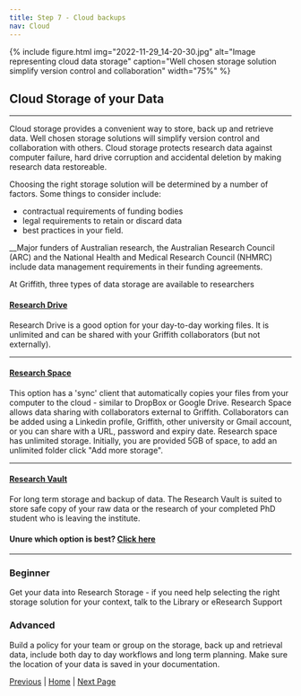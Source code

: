 ```yaml
---
title: Step 7 - Cloud backups
nav: Cloud
---
```


{% include figure.html img="2022-11-29_14-20-30.jpg" alt="Image representing cloud data storage" caption="Well chosen storage solution simplify version control and collaboration" width="75%" %}

## Cloud Storage of your Data
---

Cloud storage provides a convenient way to store, back up and retrieve data. Well chosen storage solutions will simplify version control and collaboration with others. Cloud storage protects research data against computer failure, hard drive corruption and accidental deletion by making research data restoreable. 

Choosing the right storage solution will be determined by a number of factors. Some things to consider include:

* contractual requirements of funding bodies 
* legal requirements to retain or discard data
* best practices in your field.

__Major funders of Australian research, the Australian Research Council (ARC) and the National Health and Medical Research Council (NHMRC) include data management requirements in their funding agreements.

At Griffith, three types of data storage are available to researchers

#### [Research Drive](https://research-storage.griffith.edu.au/drive/)
Research Drive is a good option for your day-to-day working files. It is unlimited and can be shared with your Griffith collaborators (but not externally).

---
#### [Research Space](https://research-storage.griffith.edu.au/space/manual/)

This option has a 'sync' client that automatically copies your files from your computer to the cloud - similar to DropBox or Google Drive.
Research Space allows data sharing with collaborators external to Griffith. Collaborators can be added using a
Linkedin profile, Griffith, other university or Gmail account, or you can share with a URL, password and expiry date. 
Research space has unlimited storage. Initially, you are provided 5GB of space, to add an unlimited folder click "Add more storage".

---
#### [Research Vault](https://research-storage.griffith.edu.au/vault/)

For long term storage and backup of data. The Research Vault is suited to store safe copy of your raw data or the research of your completed PhD student who is leaving the institute.


#### Unure which option is best? [Click here](https://research-storage.griffith.edu.au/compare)

---
### Beginner

Get your data into Research Storage - if you need help selecting the right storage solution for your context, talk to the Library or eResearch Support 

### Advanced

Build a policy for your team or group on the storage, back up and retrieval data, include both day to day workflows and long term planning. Make sure the location of your data is saved in your documentation. 

[Previous](https://guereslib.github.io/Reproducible-Research-Things/Step5Version) | [Home](https://guereslib.github.io/Reproducible-Research-Things/)  | [Next Page](https://guereslib.github.io/Reproducible-Research-Things/Step7CompSecurity)
